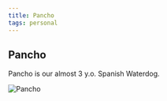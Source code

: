 ```yaml
---
title: Pancho
tags: personal
---
```


## Pancho

Pancho is our almost 3 y.o. Spanish Waterdog.

![Pancho](/blog/pancho/pancho.jpg "Pancho")

